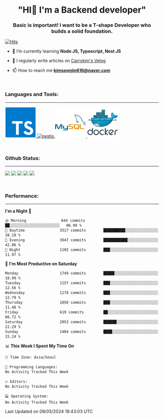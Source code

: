 <h1 align="center">"HI👋 I'm a Backend developer" </h1>
<h3 align="center">Basic is important! I want to be a T-shape Developer who builds a solid foundation.</h3>

[![Hits](https://hits.seeyoufarm.com/api/count/incr/badge.svg?url=https%3A%2F%2Fgithub.com%2Fgimseonjin&count_bg=%2318BFE5&title_bg=%23555555&icon=ko-fi.svg&icon_color=%23E7E7E7&title=hits&edge_flat=false)](https://hits.seeyoufarm.com)

- 🌱 I’m currently learning **Node JS, Typescript, Nest JS**

- 📝 I regularly write articles on [Carrykim's Velog](https://velog.io/@carrykim)

- 📫 How to reach me **kimseonjin616@naver.com**

<br/>

<h3 align="left">Languages and Tools:</h3>

***

<p align="left"> 
 <a href="https://www.typescriptlang.org/" target="_blank" rel="noreferrer"> <img src="https://raw.githubusercontent.com/devicons/devicon/master/icons/typescript/typescript-original.svg" alt="typescript" width="20%" height="20%"/> </a>
<a href="https://nestjs.com/" target="_blank" rel="noreferrer"> <img src="https://docs.nestjs.com/assets/logo-small.svg" alt="nestjs" width="20%" height="20%"/> </a> 
<a href="https://www.mysql.com/" target="_blank" rel="noreferrer"> <img src="https://raw.githubusercontent.com/devicons/devicon/master/icons/mysql/mysql-original-wordmark.svg" alt="mysql" width="20%" height="20%"/>  </a>
 <a href="https://www.docker.com/" target="_blank" rel="noreferrer"> <img src="https://raw.githubusercontent.com/devicons/devicon/master/icons/docker/docker-original-wordmark.svg" alt="docker" width="20%" height="20%"/> </a>
 </p>
</p>

<br/>

<h3 align="left">Github Status:</h3>

***

![](http://github-profile-summary-cards.vercel.app/api/cards/profile-details?username=gimseonjin&theme=nord_bright)
![](http://github-profile-summary-cards.vercel.app/api/cards/repos-per-language?username=gimseonjin&theme=nord_bright)
![](http://github-profile-summary-cards.vercel.app/api/cards/most-commit-language?username=gimseonjin&theme=nord_bright)
![](http://github-profile-summary-cards.vercel.app/api/cards/stats?username=gimseonjin&theme=nord_bright)
![](http://github-profile-summary-cards.vercel.app/api/cards/productive-time?username=gimseonjin&theme=nord_bright&utcOffset=8)


<br/>

<h3 align="left">Performance:</h3>

***

<!--START_SECTION:waka-->
**I'm a Night 🦉** 

```text
🌞 Morning                644 commits         ██░░░░░░░░░░░░░░░░░░░░░░░   06.99 % 
🌆 Daytime                3517 commits        ██████████░░░░░░░░░░░░░░░   38.19 % 
🌃 Evening                3947 commits        ███████████░░░░░░░░░░░░░░   42.86 % 
🌙 Night                  1102 commits        ███░░░░░░░░░░░░░░░░░░░░░░   11.97 % 
```
📅 **I'm Most Productive on Saturday** 

```text
Monday                   1749 commits        █████░░░░░░░░░░░░░░░░░░░░   18.99 % 
Tuesday                  1157 commits        ███░░░░░░░░░░░░░░░░░░░░░░   12.56 % 
Wednesday                1178 commits        ███░░░░░░░░░░░░░░░░░░░░░░   12.79 % 
Thursday                 1050 commits        ███░░░░░░░░░░░░░░░░░░░░░░   11.40 % 
Friday                   619 commits         ██░░░░░░░░░░░░░░░░░░░░░░░   06.72 % 
Saturday                 2053 commits        ██████░░░░░░░░░░░░░░░░░░░   22.29 % 
Sunday                   1404 commits        ████░░░░░░░░░░░░░░░░░░░░░   15.24 % 
```


📊 **This Week I Spent My Time On** 

```text
🕑︎ Time Zone: Asia/Seoul

💬 Programming Languages: 
No Activity Tracked This Week

🔥 Editors: 
No Activity Tracked This Week

💻 Operating System: 
No Activity Tracked This Week
```


 Last Updated on 08/05/2024 18:43:03 UTC
<!--END_SECTION:waka-->

<div align="center">
  
